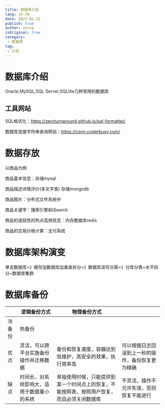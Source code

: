 ```yaml
---
title: 数据库介绍
lang: zh-CN
date: 2021-02-22
publish: true
author: azrng
isOriginal: true
category:
 - 数据库
tag:
 - 介绍
---
```

# 数据库介绍

Oracle,MySQL,SQL Server,SQLlite几种常用的数据库

## 工具网站

SQL格式化：https://zeroturnaround.github.io/sql-formatter/

数据库连接字符串查询网站：https://conn.coderbusy.com/

# 数据存放

以商品为例

商品基本信息：存储mysql

商品描述详情评价(多文字类) 存储mongodb

商品图片：分布式文件系统中

商品关键字：搜索引擎和ISearch

商品的波段性的热点高频信息：内存数据库redis

商品的交易价格计算：支付系统

# 数据库架构演变

单击数据库=》缓存加数据库加垂直拆分=》数据库读写分离=》分库分表+水平拆分+数据库集群

# 数据库备份

|        | 逻辑备份方式                               | 物理备份方式                                                 |                                                  |
| ------ | ------------------------------------------ | ------------------------------------------------------------ | ------------------------------------------------ |
| 冷备份 | 热备份                                     |                                                              |                                                  |
| 优点   | 灵活，可以跨平台实施备份操作并迁移数据     | 备份和恢复速度，容器达到低维护，高安全的效果，执行效率高     | 可以根据日志回滚到上一秒的操作，备份恢复更为精确 |
| 缺点   | 时间长，对系统影响大，适用于数据量小的系统 | 单独使用时候，只能提供到某一个时间点上的恢复，不能按照表、按照用户恢复，而且必须关闭数据库 | 不灵活，操作不允许失误，否则恢复不能进行         |